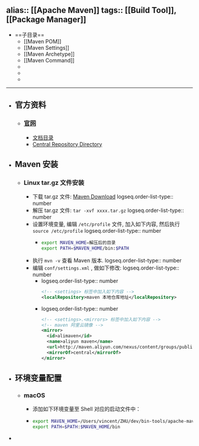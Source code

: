 alias:: [[Apache Maven]]
tags:: [[Build Tool]], [[Package Manager]]
---

- ==子目录==
	- [[Maven POM]]
	- [[Maven Settings]]
	- [[Maven Archetype]]
	- [[Maven Command]]
	-
	-
	-
- ---
- ## 官方资料
	- ### [官网](https://maven.apache.org/index.html)
		- [文档目录](https://maven.apache.org/guides/index.html)
		- [Central Repository Directory](https://repo.maven.apache.org/maven2/)
- ## Maven 安装
	- ### Linux tar.gz 文件安装
		- 下载 tar.gz 文件: [Maven Download](https://maven.apache.org/download.cgi)
		  logseq.order-list-type:: number
		- 解压 tar.gz 文件: `tar -xvf xxxx.tar.gz`
		  logseq.order-list-type:: number
		- 设置环境变量, 编辑 `/etc/profile` 文件, 加入如下内容, 然后执行 `source /etc/profile`
		  logseq.order-list-type:: number
			- ``` sh
			  export MAVEN_HOME=解压后的目录
			  export PATH=$MAVEN_HOME/bin:$PATH
			  ```
		- 执行 `mvn -v` 查看 Maven 版本.
		  logseq.order-list-type:: number
		- 编辑 `conf/settings.xml` , 做如下修改:
		  logseq.order-list-type:: number
			- logseq.order-list-type:: number
			  ``` xml
			  <!-- <settings> 标签中加入如下内容 -->
			  <localRepository>maven 本地仓库地址</localRepository>
			  ```
			- logseq.order-list-type:: number
			  ``` xml
			  <!-- <settings>.<mirrors> 标签中加入如下内容 -->
			  <!-- maven 阿里云镜像 -->
			  <mirror>
			    <id>alimaven</id>
			    <name>aliyun maven</name>
			    <url>http://maven.aliyun.com/nexus/content/groups/public/</url>
			    <mirrorOf>central</mirrorOf>
			  </mirror>
			  ```
- ## 环境变量配置
	- ### macOS
		- 添加如下环境变量至 Shell 对应的启动文件中：
		- ``` sh
		  export MAVEN_HOME=/Users/vincent/ZHU/dev/bin-tools/apache-maven-3.5.4
		  export PATH=$PATH:$MAVEN_HOME/bin
		  ```
-